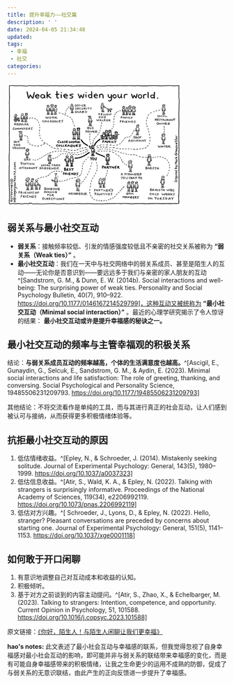 ```yaml
---
title: 提升幸福力——社交篇
description: ' '
date: 2024-04-05 21:34:48
updated:
tags:
 - 幸福
 - 社交
categories:
---
```

<img src="/images/提升幸福力社交篇/xingfuli.jpeg" width="400">


##  弱关系与最小社交互动 
  * **弱关系**：接触频率较低、引发的情感强度较低且不亲密的社交关系被称为 **“弱关系（Weak ties）”** 。
  * **最小社交互动**：我们在一天中与社交网络中的弱关系成员、甚至是陌生人的互动——无论你是否意识到——要远远多于我们与亲密的家人朋友的互动^[Sandstrom, G. M., & Dunn, E. W. (2014b). Social interactions and well-being: The surprising power of weak ties. Personality and Social Psychology Bulletin, 40(7), 910–922. https://doi.org/10.1177/0146167214529799]，这种互动又被统称为 **“最小社交互动（Minimal social interaction）”** 。最近的心理学研究揭示了令人惊讶的结果： **最小社交互动或许是提升幸福感的秘诀之一。**


## 最小社交互动的频率与主管幸福观的积极关系
结论：**与弱关系成员互动的频率越高，个体的生活满意度也越高。**^[Ascigil, E., Gunaydin, G., Selcuk, E., Sandstrom, G. M., & Aydin, E. (2023). Minimal social interactions and life satisfaction: The role of greeting, thanking, and conversing. Social Psychological and Personality Science, 19485506231209793. https://doi.org/10.1177/19485506231209793]

其他结论：不将交流看作是单纯的工具，而与其进行真正的社会互动，让人们感到被认可与接纳，从而获得更多积极情绪体验等。


## 抗拒最小社交互动的原因
  1. 低估情绪收益。^[Epley, N., & Schroeder, J. (2014). Mistakenly seeking solitude. Journal of Experimental Psychology: General, 143(5), 1980–1999. https://doi.org/10.1037/a0037323]
  2. 低估信息收益。^[Atir, S., Wald, K. A., & Epley, N. (2022). Talking with strangers is surprisingly informative. Proceedings of the National Academy of Sciences, 119(34), e2206992119. https://doi.org/10.1073/pnas.2206992119]
  3. 低估对方兴趣。^[ Schroeder, J., Lyons, D., & Epley, N. (2022). Hello, stranger? Pleasant conversations are preceded by concerns about starting one. Journal of Experimental Psychology: General, 151(5), 1141–1153. https://doi.org/10.1037/xge0001118]


## 如何敢于开口闲聊 
  1. 有意识地调整自己对互动成本和收益的认知。
  2. 积极倾听。
  3. 基于对方之前谈到的内容主动提问。^[Atir, S., Zhao, X., & Echelbarger, M. (2023). Talking to strangers: Intention, competence, and opportunity. Current Opinion in Psychology, 51, 101588. https://doi.org/10.1016/j.copsyc.2023.101588]


原文链接：[《你好，陌生人！与陌生人闲聊让我们更幸福》](https://www.xinli001.com/info/100494666)

**hao's notes:**
此文表述了最小社会互动与幸福感的联系，但我觉得忽视了自身幸福感对最小社会互动的影响，即可能并非与弱关系的联结带来幸福感的变化，而是有可能自身幸福感带来的积极情绪，让我之生命更少的运用不成熟的防御，促成了与弱关系的无意识联结，由此产生的正向反馈进一步提升了幸福感。